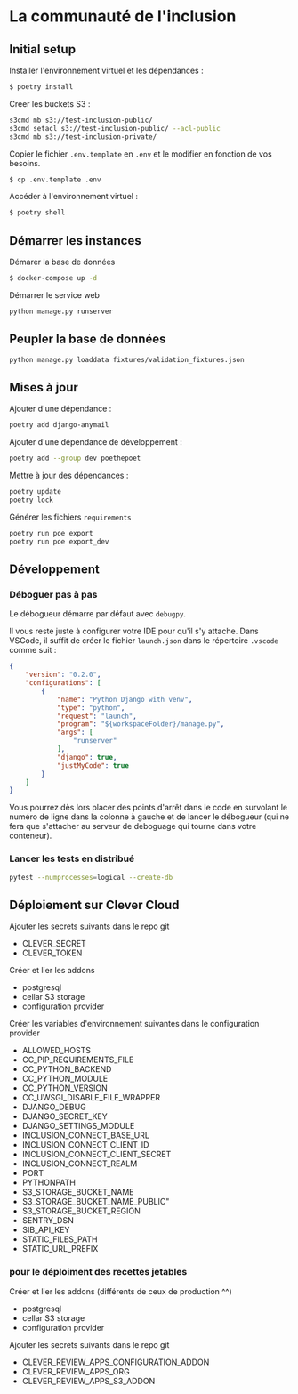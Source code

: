 # La communauté de l'inclusion

## Initial setup

Installer l'environnement virtuel et les dépendances :

```bash
$ poetry install
```

Creer les buckets S3 :

```bash
s3cmd mb s3://test-inclusion-public/
s3cmd setacl s3://test-inclusion-public/ --acl-public
s3cmd mb s3://test-inclusion-private/
```

Copier le fichier `.env.template` en `.env` et le modifier en fonction de vos besoins.

```bash
$ cp .env.template .env
```

Accéder à l'environnement virtuel :

```bash
$ poetry shell
```

## Démarrer les instances

Démarer la base de données

```bash
$ docker-compose up -d
```

Démarrer le service web

```bash
python manage.py runserver
```

## Peupler la base de données


```bash
python manage.py loaddata fixtures/validation_fixtures.json
```


## Mises à jour

Ajouter d'une dépendance :

```bash
poetry add django-anymail
```

Ajouter d'une dépendance de développement :

```bash
poetry add --group dev poethepoet
```

Mettre à jour des dépendances :

```bash
poetry update
poetry lock
```

Générer les fichiers `requirements`

```bash
poetry run poe export
poetry run poe export_dev
```

## Développement

### Déboguer pas à pas

Le débogueur démarre par défaut avec `debugpy`.

Il vous reste juste à configurer votre IDE pour qu'il s'y attache. Dans VSCode, il suffit de créer le fichier `launch.json` dans le répertoire `.vscode` comme suit :

```json
{
    "version": "0.2.0",
    "configurations": [
        {
            "name": "Python Django with venv",
            "type": "python",
            "request": "launch",
            "program": "${workspaceFolder}/manage.py",
            "args": [
                "runserver"
            ],
            "django": true,
            "justMyCode": true
        }
    ]
}

```

Vous pourrez dès lors placer des points d'arrêt dans le code en survolant le numéro de ligne dans la colonne à gauche et de lancer le débogueur (qui ne fera que s'attacher au serveur de deboguage qui tourne dans votre conteneur).


### Lancer les tests en distribué

```bash
pytest --numprocesses=logical --create-db
```

## Déploiement sur Clever Cloud

Ajouter les secrets suivants dans le repo git

* CLEVER_SECRET
* CLEVER_TOKEN

Créer et lier les addons
* postgresql
* cellar S3 storage
* configuration provider

Créer les variables d'environnement suivantes dans le configuration provider
* ALLOWED_HOSTS
* CC_PIP_REQUIREMENTS_FILE
* CC_PYTHON_BACKEND
* CC_PYTHON_MODULE
* CC_PYTHON_VERSION
* CC_UWSGI_DISABLE_FILE_WRAPPER
* DJANGO_DEBUG
* DJANGO_SECRET_KEY
* DJANGO_SETTINGS_MODULE
* INCLUSION_CONNECT_BASE_URL
* INCLUSION_CONNECT_CLIENT_ID
* INCLUSION_CONNECT_CLIENT_SECRET
* INCLUSION_CONNECT_REALM
* PORT
* PYTHONPATH
* S3_STORAGE_BUCKET_NAME
* S3_STORAGE_BUCKET_NAME_PUBLIC"
* S3_STORAGE_BUCKET_REGION
* SENTRY_DSN
* SIB_API_KEY
* STATIC_FILES_PATH
* STATIC_URL_PREFIX

### pour le déploiment des recettes jetables

Créer et lier les addons (différents de ceux de production ^^)
* postgresql
* cellar S3 storage
* configuration provider

Ajouter les secrets suivants dans le repo git

* CLEVER_REVIEW_APPS_CONFIGURATION_ADDON
* CLEVER_REVIEW_APPS_ORG
* CLEVER_REVIEW_APPS_S3_ADDON

